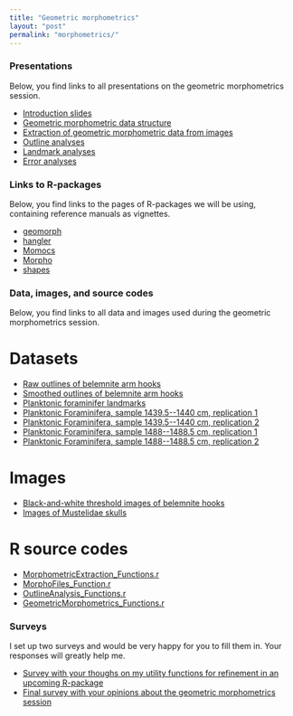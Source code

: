 ```yaml
---
title: "Geometric morphometrics"
layout: "post" 
permalink: "morphometrics/"
---
```


### Presentations

Below, you find links to all presentations on the geometric morphometrics session.

* [Introduction slides]({{site.baseurl}}/slides/3_morphometrics/Lecture1_Introduction.pdf)
* [Geometric morphometric data structure]({{site.baseurl}}/slides/3_morphometrics/Lecture2_DataTypes.pdf)
* [Extraction of geometric morphometric data from images]({{site.baseurl}}/slides/3_morphometrics/Lecture3_DataGathering.pdf)
* [Outline analyses]({{site.baseurl}}/slides/3_morphometrics/Lecture4_OutlineAnalyses.pdf)
* [Landmark analyses]({{site.baseurl}}/slides/3_morphometrics/Lecture5_LandmarkAnalyses.pdf)
* [Error analyses]({{site.baseurl}}/slides/3_morphometrics/Lecture6_ErrorAnalysis.pdf)

### Links to R-packages

Below, you find links to the pages of R-packages we will be using, containing reference manuals as vignettes.

* [geomorph](https://cran.r-project.org/web/packages/geomorph/index.html)
* [hangler](https://github.com/klapaukh/hangler)
* [Momocs](https://cran.r-project.org/web/packages/Momocs/index.html)
* [Morpho](https://cran.r-project.org/web/packages/Morpho/index.html)
* [shapes](https://cran.r-project.org/web/packages/shapes/index.html)

### Data, images, and source codes

Below, you find links to all data and images used during the geometric morphometrics session.

# Datasets

* [Raw outlines of belemnite arm hooks]({{site.baseurl}}/data/3_morphometrics/Belemnite_RawOutline.nts)
* [Smoothed outlines of belemnite arm hooks]({{site.baseurl}}/data/3_morphometrics/Belemnite_SmoothedOutline.nts)
* [Planktonic foraminifer landmarks]({{site.baseurl}}/data/3_morphometrics/SacculiferLandmarks.tps)
* [Planktonic Foraminifera, sample 1439.5--1440 cm, replication 1]({{site.baseurl}}/data/3_morphometrics/1439.5-1440_LM_Replicate1.tps)
* [Planktonic Foraminifera, sample 1439.5--1440 cm, replication 2]({{site.baseurl}}/data/3_morphometrics/1439.5-1440_LM_Replicate2.tps)
* [Planktonic Foraminifera, sample 1488--1488.5 cm, replication 1]({{site.baseurl}}/data/3_morphometrics/1488-1488.5_LM_Replicate1.tps)
* [Planktonic Foraminifera, sample 1488--1488.5 cm, replication 2]({{site.baseurl}}/data/3_morphometrics/1488-1488.5_LM_Replicate2.tps)

# Images

* [Black-and-white threshold images of belemnite hooks](https://drive.google.com/drive/folders/1WkWmZoLQskLs82K334xG4jB5An3EwHEx?usp=sharing)
* [Images of Mustelidae skulls](https://drive.google.com/drive/folders/1rcUaaZDU3oICuPG52D545wOtBAUhRVav?usp=sharing)

# R source codes

* [MorphometricExtraction_Functions.r]({{site.baseurl}}/data/3_morphometrics/MorphometricExtraction_Functions.r)
* [MorphoFiles_Function.r]({{site.baseurl}}/data/3_morphometrics/MorphoFiles_Function.r)
* [OutlineAnalysis_Functions.r]({{site.baseurl}}/data/3_morphometrics/OutlineAnalysis_Functions.r)
* [GeometricMorphometrics_Functions.r]({{site.baseurl}}/data/3_morphometrics/GeometricMorphometrics_Functions.r)

### Surveys

I set up two surveys and would be very happy for you to fill them in. Your responses will greatly help me.

* [Survey with your thoughs on my utility functions for refinement in an upcoming R-package](https://forms.gle/oW7k4GzQgnrwdruu7)
* [Final survey with your opinions about the geometric morphometrics session](https://forms.gle/meCA87J6PPVSxjAcA)